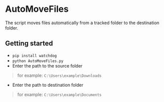 # AutoMoveFiles
The script moves files automatically from a tracked folder to the destination folder.

## Getting started 
- `pip install watchdog`
- `python AutoMoveFiles.py` 
- Enter the path to the source folder 
> for example: `C:\Users\example\Downloads`
- Enter the path to destination folder 
> for example: `C:\Users\example\Documents`

